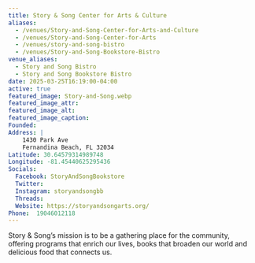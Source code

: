 ```yaml
---
title: Story & Song Center for Arts & Culture
aliases:
  - /venues/Story-and-Song-Center-for-Arts-and-Culture
  - /venues/Story-and-Song-Center-for-Arts
  - /venues/story-and-song-bistro
  - /venues/Story-and-Song-Bookstore-Bistro
venue_aliases:
  - Story and Song Bistro
  - Story and Song Bookstore Bistro
date: 2025-03-25T16:19:00-04:00
active: true
featured_image: Story-and-Song.webp
featured_image_attr: 
featured_image_alt: 
featured_image_caption: 
Founded: 
Address: |
    1430 Park Ave
    Fernandina Beach, FL 32034
Latitude: 30.64579314989748
Longitude: -81.45440625295436
Socials: 
  Facebook: StoryAndSongBookstore
  Twitter: 
  Instagram: storyandsongbb
  Threads:
  Website: https://storyandsongarts.org/
Phone: 	19046012118
---
```

Story & Song’s mission is to be a gathering place for the community, offering programs that enrich our lives, books that broaden our world and delicious food that connects us. 